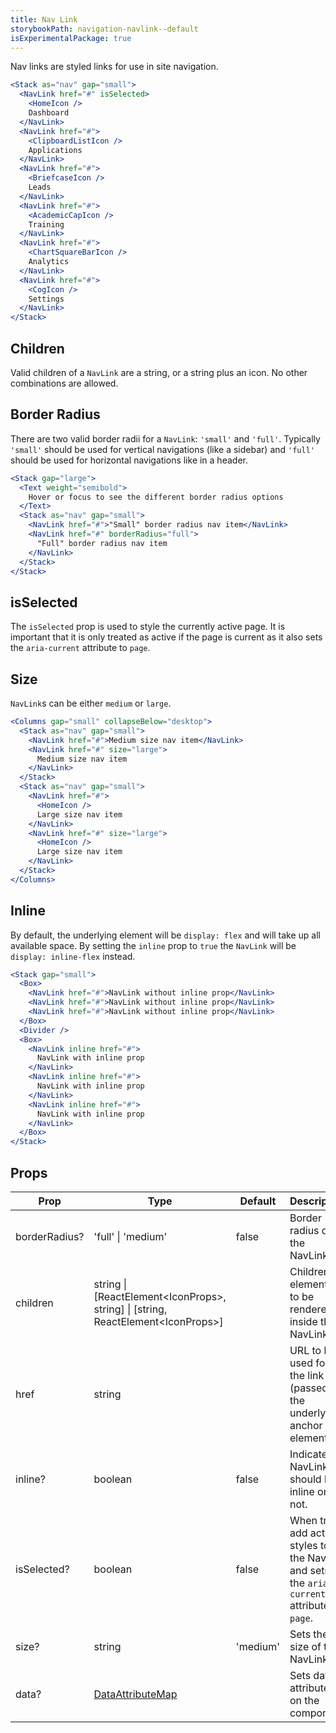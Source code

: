 ```yaml
---
title: Nav Link
storybookPath: navigation-navlink--default
isExperimentalPackage: true
---
```


Nav links are styled links for use in site navigation.

```jsx live
<Stack as="nav" gap="small">
  <NavLink href="#" isSelected>
    <HomeIcon />
    Dashboard
  </NavLink>
  <NavLink href="#">
    <ClipboardListIcon />
    Applications
  </NavLink>
  <NavLink href="#">
    <BriefcaseIcon />
    Leads
  </NavLink>
  <NavLink href="#">
    <AcademicCapIcon />
    Training
  </NavLink>
  <NavLink href="#">
    <ChartSquareBarIcon />
    Analytics
  </NavLink>
  <NavLink href="#">
    <CogIcon />
    Settings
  </NavLink>
</Stack>
```

## Children

Valid children of a `NavLink` are a string, or a string plus an icon. No other
combinations are allowed.

## Border Radius

There are two valid border radii for a `NavLink`: `'small'` and `'full'`.
Typically `'small'` should be used for vertical navigations (like a sidebar) and
`'full'` should be used for horizontal navigations like in a header.

```jsx live
<Stack gap="large">
  <Text weight="semibold">
    Hover or focus to see the different border radius options
  </Text>
  <Stack as="nav" gap="small">
    <NavLink href="#">"Small" border radius nav item</NavLink>
    <NavLink href="#" borderRadius="full">
      "Full" border radius nav item
    </NavLink>
  </Stack>
</Stack>
```

## isSelected

The `isSelected` prop is used to style the currently active page. It is
important that it is only treated as active if the page is current as it also
sets the `aria-current` attribute to `page`.

## Size

`NavLink`s can be either `medium` or `large`.

```jsx live
<Columns gap="small" collapseBelow="desktop">
  <Stack as="nav" gap="small">
    <NavLink href="#">Medium size nav item</NavLink>
    <NavLink href="#" size="large">
      Medium size nav item
    </NavLink>
  </Stack>
  <Stack as="nav" gap="small">
    <NavLink href="#">
      <HomeIcon />
      Large size nav item
    </NavLink>
    <NavLink href="#" size="large">
      <HomeIcon />
      Large size nav item
    </NavLink>
  </Stack>
</Columns>
```

## Inline

By default, the underlying element will be `display: flex` and will take up all
available space. By setting the `inline` prop to `true` the `NavLink` will be
`display: inline-flex` instead.

```jsx live
<Stack gap="small">
  <Box>
    <NavLink href="#">NavLink without inline prop</NavLink>
    <NavLink href="#">NavLink without inline prop</NavLink>
    <NavLink href="#">NavLink without inline prop</NavLink>
  </Box>
  <Divider />
  <Box>
    <NavLink inline href="#">
      NavLink with inline prop
    </NavLink>
    <NavLink inline href="#">
      NavLink with inline prop
    </NavLink>
    <NavLink inline href="#">
      NavLink with inline prop
    </NavLink>
  </Box>
</Stack>
```

## Props

| Prop          | Type                                                                               | Default  | Description                                                                                  |
| ------------- | ---------------------------------------------------------------------------------- | -------- | -------------------------------------------------------------------------------------------- |
| borderRadius? | 'full' \| 'medium'                                                                 | false    | Border radius of the NavLink.                                                                |
| children      | string \| [ReactElement\<IconProps>, string] \| [string, ReactElement\<IconProps>] |          | Children element(s) to be rendered inside the NavLink.                                       |
| href          | string                                                                             |          | URL to be used for the link (passed to the underlying anchor element).                       |
| inline?       | boolean                                                                            | false    | Indicates if NavLink should be inline or not.                                                |
| isSelected?   | boolean                                                                            | false    | When true, add active styles to the NavLink and sets the `aria-current` attribute to `page`. |
| size?         | string                                                                             | 'medium' | Sets the size of the NavLink.                                                                |
| data?         | [DataAttributeMap][data-attribute-map]                                             |          | Sets data attributes on the component.                                                       |

[data-attribute-map]:
  https://github.com/brighte-labs/spark-web/blob/e7f6f4285b4cfd876312cc89fbdd094039aa239a/packages/utils/src/internal/buildDataAttributes.ts#L1
